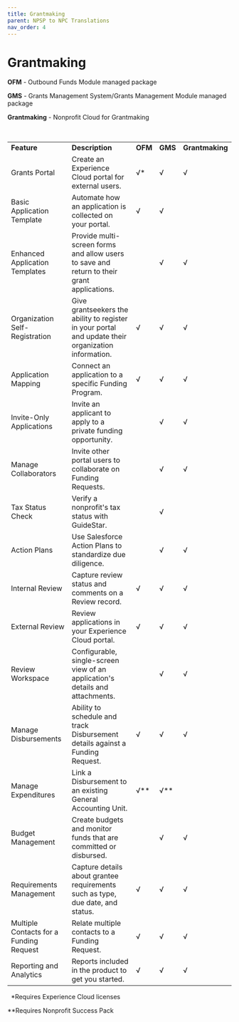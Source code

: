 ```yaml
---
title: Grantmaking
parent: NPSP to NPC Translations
nav_order: 4
---
```


# Grantmaking
<strong>OFM</strong> - Outbound Funds Module managed package
&nbsp;

<strong>GMS</strong> - Grants Management System/Grants Management Module managed package
&nbsp;

<strong>Grantmaking</strong> - Nonprofit Cloud for Grantmaking

&nbsp;
<table>
<tr>
  <td><strong>Feature</strong>

   </td>
   <td><strong>Description</strong>

   </td>
   <td><strong>OFM</strong>

   </td>
   <td><strong>GMS</strong>

   </td>
   <td><strong>Grantmaking</strong>
   </td>
   </tr>
   <tr>
   <td>Grants Portal

   </td>
   <td>Create an Experience Cloud portal for external users.

   </td>
   <td>√*

   </td>
   <td>√

   </td>
   <td>√

   </td>
   </tr>
   <tr>
   <td>Basic Application Template

   </td>
   <td>Automate how an application is collected on your portal.

   </td>
   <td>√

   </td>
   <td>√

   </td>
   <td>
   </td>
   </tr>
   <tr>
   <td>Enhanced Application Templates

   </td>
   <td>Provide multi-screen forms and allow users to save and return to their grant applications.

   </td>
   <td>
   </td>
   <td>√

   </td>
   <td>√

   </td>
   </tr>
   <tr>
   <td>Organization Self-Registration

   </td>
   <td>Give grantseekers the ability to register in your portal and update their organization information.

   </td>
   <td>√

   </td>
   <td>√

   </td>
   <td>√

   </td>
   </tr>
   <tr></tr>
   <tr>
   <td>Application Mapping

   </td>
   <td>Connect an application to a specific Funding Program.

   </td>
   <td>√

   </td>
   <td>√

   </td>
   <td>√

   </td>
   </tr>
  <tr>
   
   <td>Invite-Only Applications

   </td>
   <td>Invite an applicant to apply to a private funding opportunity.

   </td>
   <td>
   </td>
   <td>√

   </td>
   <td>√

   </td>
   </tr>
   <tr>
   <td>Manage Collaborators

   </td>
   <td>Invite other portal users to collaborate on Funding Requests.

   </td>
   <td>
   </td>
   <td>√

   </td>
   <td>√

   </td>
   </tr>
   <tr>
   <td>Tax Status Check

   </td>
   <td>Verify a nonprofit's tax status with GuideStar.

   </td>
   <td>
   </td>
   <td>√

   </td>
   <td>
   </td>
   </tr>
   <tr>
   <td>Action Plans

   </td>
   <td>Use Salesforce Action Plans to standardize due diligence.

   </td>
   <td>
   </td>
   <td>√

   </td>
   <td>√

   </td>
   </tr>
   <tr>
   <td>Internal Review

   </td>
   <td>Capture review status and comments on a Review record.

   </td>
   <td>√

   </td>
   <td>√

   </td>
   <td>√

   </td>
   </tr>
   <tr>
   <td>External Review

   </td>
   <td>Review applications in your Experience Cloud portal.

   </td>
   <td>√

   </td>
   <td>√

   </td>
   <td>√

   </td>
   </tr>
   <tr>
   <td>Review Workspace

   </td>
   <td>Configurable, single-screen view of an application's details and attachments.

   </td>
   <td>
   </td>
   <td>√

   </td>
   <td>√

   </td>
   </tr>
   <tr>
   <td>Manage Disbursements

   </td>
   <td>Ability to schedule and track Disbursement details against a Funding Request.

   </td>
   <td>√

   </td>
   <td>√

   </td>
   <td>√

   </td>
   </tr>
   <tr>
   <td>Manage Expenditures

   </td>
   <td>Link a Disbursement to an existing General Accounting Unit.

   </td>
   <td>√**

   </td>
   <td>√**

   </td>
   <td>
   </td>
   </tr>
   <tr>
   <td>Budget Management

   </td>
   <td>Create budgets and monitor funds that are committed or disbursed.

   </td>
   <td>
   </td>
   <td>√

   </td>
   <td>√

   </td>
   </tr>
   <tr>
   <td>Requirements Management

   </td>
   <td>Capture details about grantee requirements such as type, due date, and status.

   </td>
   <td>√

   </td>
   <td>√

   </td>
   <td>√

   </td>
   </tr>
   <tr>
   <td>Multiple Contacts for a Funding Request

   </td>
   <td>Relate multiple contacts to a Funding Request.

   </td>
   <td>√

   </td>
   <td>√

   </td>
   <td>√

   </td>
   </tr>
   <tr>
   <td>Reporting and Analytics

   </td>
   <td>Reports included in the product to get you started.

   </td>
   <td>√

   </td>
   <td>√

   </td>
   <td>√

   </td>
   </tr>
 </table>
&nbsp;
   *Requires Experience Cloud licenses
   &nbsp;
   
   **Requires Nonprofit Success Pack
